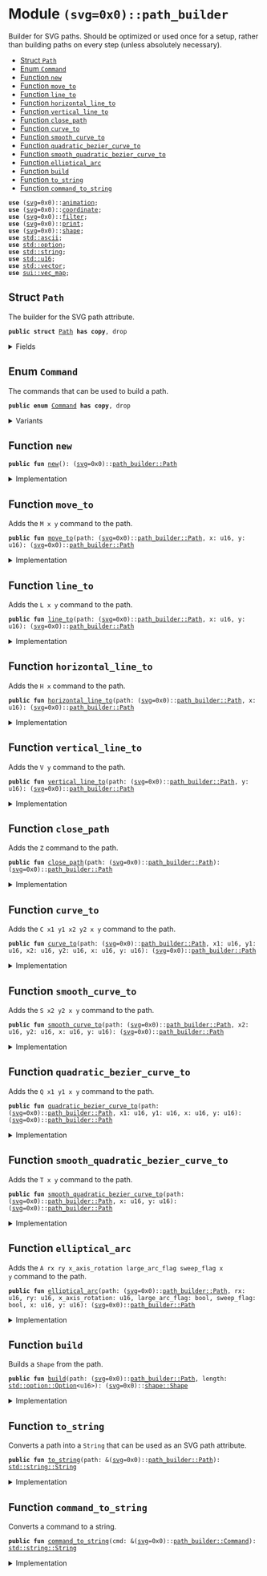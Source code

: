 
<a name="(svg=0x0)_path_builder"></a>

# Module `(svg=0x0)::path_builder`

Builder for SVG paths. Should be optimized or used once for a setup, rather
than building paths on every step (unless absolutely necessary).


-  [Struct `Path`](#(svg=0x0)_path_builder_Path)
-  [Enum `Command`](#(svg=0x0)_path_builder_Command)
-  [Function `new`](#(svg=0x0)_path_builder_new)
-  [Function `move_to`](#(svg=0x0)_path_builder_move_to)
-  [Function `line_to`](#(svg=0x0)_path_builder_line_to)
-  [Function `horizontal_line_to`](#(svg=0x0)_path_builder_horizontal_line_to)
-  [Function `vertical_line_to`](#(svg=0x0)_path_builder_vertical_line_to)
-  [Function `close_path`](#(svg=0x0)_path_builder_close_path)
-  [Function `curve_to`](#(svg=0x0)_path_builder_curve_to)
-  [Function `smooth_curve_to`](#(svg=0x0)_path_builder_smooth_curve_to)
-  [Function `quadratic_bezier_curve_to`](#(svg=0x0)_path_builder_quadratic_bezier_curve_to)
-  [Function `smooth_quadratic_bezier_curve_to`](#(svg=0x0)_path_builder_smooth_quadratic_bezier_curve_to)
-  [Function `elliptical_arc`](#(svg=0x0)_path_builder_elliptical_arc)
-  [Function `build`](#(svg=0x0)_path_builder_build)
-  [Function `to_string`](#(svg=0x0)_path_builder_to_string)
-  [Function `command_to_string`](#(svg=0x0)_path_builder_command_to_string)


<pre><code><b>use</b> (<a href="./svg.md#(svg=0x0)_svg">svg</a>=0x0)::<a href="./animation.md#(svg=0x0)_animation">animation</a>;
<b>use</b> (<a href="./svg.md#(svg=0x0)_svg">svg</a>=0x0)::<a href="./coordinate.md#(svg=0x0)_coordinate">coordinate</a>;
<b>use</b> (<a href="./svg.md#(svg=0x0)_svg">svg</a>=0x0)::<a href="./filter.md#(svg=0x0)_filter">filter</a>;
<b>use</b> (<a href="./svg.md#(svg=0x0)_svg">svg</a>=0x0)::<a href="./print.md#(svg=0x0)_print">print</a>;
<b>use</b> (<a href="./svg.md#(svg=0x0)_svg">svg</a>=0x0)::<a href="./shape.md#(svg=0x0)_shape">shape</a>;
<b>use</b> <a href="../../.doc-deps/std/ascii.md#std_ascii">std::ascii</a>;
<b>use</b> <a href="../../.doc-deps/std/option.md#std_option">std::option</a>;
<b>use</b> <a href="../../.doc-deps/std/string.md#std_string">std::string</a>;
<b>use</b> <a href="../../.doc-deps/std/u16.md#std_u16">std::u16</a>;
<b>use</b> <a href="../../.doc-deps/std/vector.md#std_vector">std::vector</a>;
<b>use</b> <a href="../../.doc-deps/sui/vec_map.md#sui_vec_map">sui::vec_map</a>;
</code></pre>



<a name="(svg=0x0)_path_builder_Path"></a>

## Struct `Path`

The builder for the SVG path attribute.


<pre><code><b>public</b> <b>struct</b> <a href="./path_builder.md#(svg=0x0)_path_builder_Path">Path</a> <b>has</b> <b>copy</b>, drop
</code></pre>



<details>
<summary>Fields</summary>


<dl>
<dt>
<code>contents: vector&lt;(<a href="./svg.md#(svg=0x0)_svg">svg</a>=0x0)::<a href="./path_builder.md#(svg=0x0)_path_builder_Command">path_builder::Command</a>&gt;</code>
</dt>
<dd>
</dd>
</dl>


</details>

<a name="(svg=0x0)_path_builder_Command"></a>

## Enum `Command`

The commands that can be used to build a path.


<pre><code><b>public</b> <b>enum</b> <a href="./path_builder.md#(svg=0x0)_path_builder_Command">Command</a> <b>has</b> <b>copy</b>, drop
</code></pre>



<details>
<summary>Variants</summary>


<dl>
<dt>
Variant <code>MoveTo</code>
</dt>
<dd>
</dd>

<dl>
<dt>
<code>0: u16</code>
</dt>
<dd>
</dd>
</dl>


<dl>
<dt>
<code>1: u16</code>
</dt>
<dd>
</dd>
</dl>

<dt>
Variant <code>LineTo</code>
</dt>
<dd>
</dd>

<dl>
<dt>
<code>0: u16</code>
</dt>
<dd>
</dd>
</dl>


<dl>
<dt>
<code>1: u16</code>
</dt>
<dd>
</dd>
</dl>

<dt>
Variant <code>HorizontalLineTo</code>
</dt>
<dd>
</dd>

<dl>
<dt>
<code>0: u16</code>
</dt>
<dd>
</dd>
</dl>

<dt>
Variant <code>VerticalLineTo</code>
</dt>
<dd>
</dd>

<dl>
<dt>
<code>0: u16</code>
</dt>
<dd>
</dd>
</dl>

<dt>
Variant <code>ClosePath</code>
</dt>
<dd>
</dd>
<dt>
Variant <code>CurveTo</code>
</dt>
<dd>
</dd>

<dl>
<dt>
<code>0: u16</code>
</dt>
<dd>
</dd>
</dl>


<dl>
<dt>
<code>1: u16</code>
</dt>
<dd>
</dd>
</dl>


<dl>
<dt>
<code>2: u16</code>
</dt>
<dd>
</dd>
</dl>


<dl>
<dt>
<code>3: u16</code>
</dt>
<dd>
</dd>
</dl>


<dl>
<dt>
<code>4: u16</code>
</dt>
<dd>
</dd>
</dl>


<dl>
<dt>
<code>5: u16</code>
</dt>
<dd>
</dd>
</dl>

<dt>
Variant <code>SmoothCurveTo</code>
</dt>
<dd>
</dd>

<dl>
<dt>
<code>0: u16</code>
</dt>
<dd>
</dd>
</dl>


<dl>
<dt>
<code>1: u16</code>
</dt>
<dd>
</dd>
</dl>


<dl>
<dt>
<code>2: u16</code>
</dt>
<dd>
</dd>
</dl>


<dl>
<dt>
<code>3: u16</code>
</dt>
<dd>
</dd>
</dl>

<dt>
Variant <code>QuadraticBezierCurveTo</code>
</dt>
<dd>
</dd>

<dl>
<dt>
<code>0: u16</code>
</dt>
<dd>
</dd>
</dl>


<dl>
<dt>
<code>1: u16</code>
</dt>
<dd>
</dd>
</dl>


<dl>
<dt>
<code>2: u16</code>
</dt>
<dd>
</dd>
</dl>


<dl>
<dt>
<code>3: u16</code>
</dt>
<dd>
</dd>
</dl>

<dt>
Variant <code>SmoothQuadraticBezierCurveTo</code>
</dt>
<dd>
</dd>

<dl>
<dt>
<code>0: u16</code>
</dt>
<dd>
</dd>
</dl>


<dl>
<dt>
<code>1: u16</code>
</dt>
<dd>
</dd>
</dl>

<dt>
Variant <code>EllipticalArc</code>
</dt>
<dd>
</dd>

<dl>
<dt>
<code>0: u16</code>
</dt>
<dd>
</dd>
</dl>


<dl>
<dt>
<code>1: u16</code>
</dt>
<dd>
</dd>
</dl>


<dl>
<dt>
<code>2: u16</code>
</dt>
<dd>
</dd>
</dl>


<dl>
<dt>
<code>3: bool</code>
</dt>
<dd>
</dd>
</dl>


<dl>
<dt>
<code>4: bool</code>
</dt>
<dd>
</dd>
</dl>


<dl>
<dt>
<code>5: u16</code>
</dt>
<dd>
</dd>
</dl>


<dl>
<dt>
<code>6: u16</code>
</dt>
<dd>
</dd>
</dl>

</dl>


</details>

<a name="(svg=0x0)_path_builder_new"></a>

## Function `new`



<pre><code><b>public</b> <b>fun</b> <a href="./path_builder.md#(svg=0x0)_path_builder_new">new</a>(): (<a href="./svg.md#(svg=0x0)_svg">svg</a>=0x0)::<a href="./path_builder.md#(svg=0x0)_path_builder_Path">path_builder::Path</a>
</code></pre>



<details>
<summary>Implementation</summary>


<pre><code><b>public</b> <b>fun</b> <a href="./path_builder.md#(svg=0x0)_path_builder_new">new</a>(): <a href="./path_builder.md#(svg=0x0)_path_builder_Path">Path</a> {
    <a href="./path_builder.md#(svg=0x0)_path_builder_Path">Path</a> { contents: vector[] }
}
</code></pre>



</details>

<a name="(svg=0x0)_path_builder_move_to"></a>

## Function `move_to`

Adds the <code>M x y</code> command to the path.


<pre><code><b>public</b> <b>fun</b> <a href="./path_builder.md#(svg=0x0)_path_builder_move_to">move_to</a>(path: (<a href="./svg.md#(svg=0x0)_svg">svg</a>=0x0)::<a href="./path_builder.md#(svg=0x0)_path_builder_Path">path_builder::Path</a>, x: u16, y: u16): (<a href="./svg.md#(svg=0x0)_svg">svg</a>=0x0)::<a href="./path_builder.md#(svg=0x0)_path_builder_Path">path_builder::Path</a>
</code></pre>



<details>
<summary>Implementation</summary>


<pre><code><b>public</b> <b>fun</b> <a href="./path_builder.md#(svg=0x0)_path_builder_move_to">move_to</a>(<b>mut</b> path: <a href="./path_builder.md#(svg=0x0)_path_builder_Path">Path</a>, x: u16, y: u16): <a href="./path_builder.md#(svg=0x0)_path_builder_Path">Path</a> {
    path.contents.push_back(Command::MoveTo(x, y));
    path
}
</code></pre>



</details>

<a name="(svg=0x0)_path_builder_line_to"></a>

## Function `line_to`

Adds the <code>L x y</code> command to the path.


<pre><code><b>public</b> <b>fun</b> <a href="./path_builder.md#(svg=0x0)_path_builder_line_to">line_to</a>(path: (<a href="./svg.md#(svg=0x0)_svg">svg</a>=0x0)::<a href="./path_builder.md#(svg=0x0)_path_builder_Path">path_builder::Path</a>, x: u16, y: u16): (<a href="./svg.md#(svg=0x0)_svg">svg</a>=0x0)::<a href="./path_builder.md#(svg=0x0)_path_builder_Path">path_builder::Path</a>
</code></pre>



<details>
<summary>Implementation</summary>


<pre><code><b>public</b> <b>fun</b> <a href="./path_builder.md#(svg=0x0)_path_builder_line_to">line_to</a>(<b>mut</b> path: <a href="./path_builder.md#(svg=0x0)_path_builder_Path">Path</a>, x: u16, y: u16): <a href="./path_builder.md#(svg=0x0)_path_builder_Path">Path</a> {
    path.contents.push_back(Command::LineTo(x, y));
    path
}
</code></pre>



</details>

<a name="(svg=0x0)_path_builder_horizontal_line_to"></a>

## Function `horizontal_line_to`

Adds the <code>H x</code> command to the path.


<pre><code><b>public</b> <b>fun</b> <a href="./path_builder.md#(svg=0x0)_path_builder_horizontal_line_to">horizontal_line_to</a>(path: (<a href="./svg.md#(svg=0x0)_svg">svg</a>=0x0)::<a href="./path_builder.md#(svg=0x0)_path_builder_Path">path_builder::Path</a>, x: u16): (<a href="./svg.md#(svg=0x0)_svg">svg</a>=0x0)::<a href="./path_builder.md#(svg=0x0)_path_builder_Path">path_builder::Path</a>
</code></pre>



<details>
<summary>Implementation</summary>


<pre><code><b>public</b> <b>fun</b> <a href="./path_builder.md#(svg=0x0)_path_builder_horizontal_line_to">horizontal_line_to</a>(<b>mut</b> path: <a href="./path_builder.md#(svg=0x0)_path_builder_Path">Path</a>, x: u16): <a href="./path_builder.md#(svg=0x0)_path_builder_Path">Path</a> {
    path.contents.push_back(Command::HorizontalLineTo(x));
    path
}
</code></pre>



</details>

<a name="(svg=0x0)_path_builder_vertical_line_to"></a>

## Function `vertical_line_to`

Adds the <code>V y</code> command to the path.


<pre><code><b>public</b> <b>fun</b> <a href="./path_builder.md#(svg=0x0)_path_builder_vertical_line_to">vertical_line_to</a>(path: (<a href="./svg.md#(svg=0x0)_svg">svg</a>=0x0)::<a href="./path_builder.md#(svg=0x0)_path_builder_Path">path_builder::Path</a>, y: u16): (<a href="./svg.md#(svg=0x0)_svg">svg</a>=0x0)::<a href="./path_builder.md#(svg=0x0)_path_builder_Path">path_builder::Path</a>
</code></pre>



<details>
<summary>Implementation</summary>


<pre><code><b>public</b> <b>fun</b> <a href="./path_builder.md#(svg=0x0)_path_builder_vertical_line_to">vertical_line_to</a>(<b>mut</b> path: <a href="./path_builder.md#(svg=0x0)_path_builder_Path">Path</a>, y: u16): <a href="./path_builder.md#(svg=0x0)_path_builder_Path">Path</a> {
    path.contents.push_back(Command::VerticalLineTo(y));
    path
}
</code></pre>



</details>

<a name="(svg=0x0)_path_builder_close_path"></a>

## Function `close_path`

Adds the <code>Z</code> command to the path.


<pre><code><b>public</b> <b>fun</b> <a href="./path_builder.md#(svg=0x0)_path_builder_close_path">close_path</a>(path: (<a href="./svg.md#(svg=0x0)_svg">svg</a>=0x0)::<a href="./path_builder.md#(svg=0x0)_path_builder_Path">path_builder::Path</a>): (<a href="./svg.md#(svg=0x0)_svg">svg</a>=0x0)::<a href="./path_builder.md#(svg=0x0)_path_builder_Path">path_builder::Path</a>
</code></pre>



<details>
<summary>Implementation</summary>


<pre><code><b>public</b> <b>fun</b> <a href="./path_builder.md#(svg=0x0)_path_builder_close_path">close_path</a>(<b>mut</b> path: <a href="./path_builder.md#(svg=0x0)_path_builder_Path">Path</a>): <a href="./path_builder.md#(svg=0x0)_path_builder_Path">Path</a> {
    path.contents.push_back(Command::ClosePath);
    path
}
</code></pre>



</details>

<a name="(svg=0x0)_path_builder_curve_to"></a>

## Function `curve_to`

Adds the <code>C x1 y1 x2 y2 x y</code> command to the path.


<pre><code><b>public</b> <b>fun</b> <a href="./path_builder.md#(svg=0x0)_path_builder_curve_to">curve_to</a>(path: (<a href="./svg.md#(svg=0x0)_svg">svg</a>=0x0)::<a href="./path_builder.md#(svg=0x0)_path_builder_Path">path_builder::Path</a>, x1: u16, y1: u16, x2: u16, y2: u16, x: u16, y: u16): (<a href="./svg.md#(svg=0x0)_svg">svg</a>=0x0)::<a href="./path_builder.md#(svg=0x0)_path_builder_Path">path_builder::Path</a>
</code></pre>



<details>
<summary>Implementation</summary>


<pre><code><b>public</b> <b>fun</b> <a href="./path_builder.md#(svg=0x0)_path_builder_curve_to">curve_to</a>(<b>mut</b> path: <a href="./path_builder.md#(svg=0x0)_path_builder_Path">Path</a>, x1: u16, y1: u16, x2: u16, y2: u16, x: u16, y: u16): <a href="./path_builder.md#(svg=0x0)_path_builder_Path">Path</a> {
    path.contents.push_back(Command::CurveTo(x1, y1, x2, y2, x, y));
    path
}
</code></pre>



</details>

<a name="(svg=0x0)_path_builder_smooth_curve_to"></a>

## Function `smooth_curve_to`

Adds the <code>S x2 y2 x y</code> command to the path.


<pre><code><b>public</b> <b>fun</b> <a href="./path_builder.md#(svg=0x0)_path_builder_smooth_curve_to">smooth_curve_to</a>(path: (<a href="./svg.md#(svg=0x0)_svg">svg</a>=0x0)::<a href="./path_builder.md#(svg=0x0)_path_builder_Path">path_builder::Path</a>, x2: u16, y2: u16, x: u16, y: u16): (<a href="./svg.md#(svg=0x0)_svg">svg</a>=0x0)::<a href="./path_builder.md#(svg=0x0)_path_builder_Path">path_builder::Path</a>
</code></pre>



<details>
<summary>Implementation</summary>


<pre><code><b>public</b> <b>fun</b> <a href="./path_builder.md#(svg=0x0)_path_builder_smooth_curve_to">smooth_curve_to</a>(<b>mut</b> path: <a href="./path_builder.md#(svg=0x0)_path_builder_Path">Path</a>, x2: u16, y2: u16, x: u16, y: u16): <a href="./path_builder.md#(svg=0x0)_path_builder_Path">Path</a> {
    path.contents.push_back(Command::SmoothCurveTo(x2, y2, x, y));
    path
}
</code></pre>



</details>

<a name="(svg=0x0)_path_builder_quadratic_bezier_curve_to"></a>

## Function `quadratic_bezier_curve_to`

Adds the <code>Q x1 y1 x y</code> command to the path.


<pre><code><b>public</b> <b>fun</b> <a href="./path_builder.md#(svg=0x0)_path_builder_quadratic_bezier_curve_to">quadratic_bezier_curve_to</a>(path: (<a href="./svg.md#(svg=0x0)_svg">svg</a>=0x0)::<a href="./path_builder.md#(svg=0x0)_path_builder_Path">path_builder::Path</a>, x1: u16, y1: u16, x: u16, y: u16): (<a href="./svg.md#(svg=0x0)_svg">svg</a>=0x0)::<a href="./path_builder.md#(svg=0x0)_path_builder_Path">path_builder::Path</a>
</code></pre>



<details>
<summary>Implementation</summary>


<pre><code><b>public</b> <b>fun</b> <a href="./path_builder.md#(svg=0x0)_path_builder_quadratic_bezier_curve_to">quadratic_bezier_curve_to</a>(<b>mut</b> path: <a href="./path_builder.md#(svg=0x0)_path_builder_Path">Path</a>, x1: u16, y1: u16, x: u16, y: u16): <a href="./path_builder.md#(svg=0x0)_path_builder_Path">Path</a> {
    path.contents.push_back(Command::QuadraticBezierCurveTo(x1, y1, x, y));
    path
}
</code></pre>



</details>

<a name="(svg=0x0)_path_builder_smooth_quadratic_bezier_curve_to"></a>

## Function `smooth_quadratic_bezier_curve_to`

Adds the <code>T x y</code> command to the path.


<pre><code><b>public</b> <b>fun</b> <a href="./path_builder.md#(svg=0x0)_path_builder_smooth_quadratic_bezier_curve_to">smooth_quadratic_bezier_curve_to</a>(path: (<a href="./svg.md#(svg=0x0)_svg">svg</a>=0x0)::<a href="./path_builder.md#(svg=0x0)_path_builder_Path">path_builder::Path</a>, x: u16, y: u16): (<a href="./svg.md#(svg=0x0)_svg">svg</a>=0x0)::<a href="./path_builder.md#(svg=0x0)_path_builder_Path">path_builder::Path</a>
</code></pre>



<details>
<summary>Implementation</summary>


<pre><code><b>public</b> <b>fun</b> <a href="./path_builder.md#(svg=0x0)_path_builder_smooth_quadratic_bezier_curve_to">smooth_quadratic_bezier_curve_to</a>(<b>mut</b> path: <a href="./path_builder.md#(svg=0x0)_path_builder_Path">Path</a>, x: u16, y: u16): <a href="./path_builder.md#(svg=0x0)_path_builder_Path">Path</a> {
    path.contents.push_back(Command::SmoothQuadraticBezierCurveTo(x, y));
    path
}
</code></pre>



</details>

<a name="(svg=0x0)_path_builder_elliptical_arc"></a>

## Function `elliptical_arc`

Adds the <code>A rx ry x_axis_rotation large_arc_flag sweep_flag x y</code> command to the path.


<pre><code><b>public</b> <b>fun</b> <a href="./path_builder.md#(svg=0x0)_path_builder_elliptical_arc">elliptical_arc</a>(path: (<a href="./svg.md#(svg=0x0)_svg">svg</a>=0x0)::<a href="./path_builder.md#(svg=0x0)_path_builder_Path">path_builder::Path</a>, rx: u16, ry: u16, x_axis_rotation: u16, large_arc_flag: bool, sweep_flag: bool, x: u16, y: u16): (<a href="./svg.md#(svg=0x0)_svg">svg</a>=0x0)::<a href="./path_builder.md#(svg=0x0)_path_builder_Path">path_builder::Path</a>
</code></pre>



<details>
<summary>Implementation</summary>


<pre><code><b>public</b> <b>fun</b> <a href="./path_builder.md#(svg=0x0)_path_builder_elliptical_arc">elliptical_arc</a>(
    <b>mut</b> path: <a href="./path_builder.md#(svg=0x0)_path_builder_Path">Path</a>,
    rx: u16,
    ry: u16,
    x_axis_rotation: u16,
    large_arc_flag: bool,
    sweep_flag: bool,
    x: u16,
    y: u16,
): <a href="./path_builder.md#(svg=0x0)_path_builder_Path">Path</a> {
    path
        .contents
        .push_back(
            Command::EllipticalArc(rx, ry, x_axis_rotation, large_arc_flag, sweep_flag, x, y),
        );
    path
}
</code></pre>



</details>

<a name="(svg=0x0)_path_builder_build"></a>

## Function `build`

Builds a <code>Shape</code> from the path.


<pre><code><b>public</b> <b>fun</b> <a href="./path_builder.md#(svg=0x0)_path_builder_build">build</a>(path: (<a href="./svg.md#(svg=0x0)_svg">svg</a>=0x0)::<a href="./path_builder.md#(svg=0x0)_path_builder_Path">path_builder::Path</a>, length: <a href="../../.doc-deps/std/option.md#std_option_Option">std::option::Option</a>&lt;u16&gt;): (<a href="./svg.md#(svg=0x0)_svg">svg</a>=0x0)::<a href="./shape.md#(svg=0x0)_shape_Shape">shape::Shape</a>
</code></pre>



<details>
<summary>Implementation</summary>


<pre><code><b>public</b> <b>fun</b> <a href="./path_builder.md#(svg=0x0)_path_builder_build">build</a>(path: <a href="./path_builder.md#(svg=0x0)_path_builder_Path">Path</a>, length: Option&lt;u16&gt;): Shape {
    <a href="./shape.md#(svg=0x0)_shape_path">shape::path</a>(path.<a href="./path_builder.md#(svg=0x0)_path_builder_to_string">to_string</a>(), length)
}
</code></pre>



</details>

<a name="(svg=0x0)_path_builder_to_string"></a>

## Function `to_string`

Converts a path into a <code>String</code> that can be used as an SVG path attribute.


<pre><code><b>public</b> <b>fun</b> <a href="./path_builder.md#(svg=0x0)_path_builder_to_string">to_string</a>(path: &(<a href="./svg.md#(svg=0x0)_svg">svg</a>=0x0)::<a href="./path_builder.md#(svg=0x0)_path_builder_Path">path_builder::Path</a>): <a href="../../.doc-deps/std/string.md#std_string_String">std::string::String</a>
</code></pre>



<details>
<summary>Implementation</summary>


<pre><code><b>public</b> <b>fun</b> <a href="./path_builder.md#(svg=0x0)_path_builder_to_string">to_string</a>(path: &<a href="./path_builder.md#(svg=0x0)_path_builder_Path">Path</a>): String {
    path.contents.fold!(b"".<a href="./path_builder.md#(svg=0x0)_path_builder_to_string">to_string</a>(), |<b>mut</b> acc, cmd| { acc.append(cmd.<a href="./path_builder.md#(svg=0x0)_path_builder_to_string">to_string</a>()); acc })
}
</code></pre>



</details>

<a name="(svg=0x0)_path_builder_command_to_string"></a>

## Function `command_to_string`

Converts a command to a string.


<pre><code><b>public</b> <b>fun</b> <a href="./path_builder.md#(svg=0x0)_path_builder_command_to_string">command_to_string</a>(cmd: &(<a href="./svg.md#(svg=0x0)_svg">svg</a>=0x0)::<a href="./path_builder.md#(svg=0x0)_path_builder_Command">path_builder::Command</a>): <a href="../../.doc-deps/std/string.md#std_string_String">std::string::String</a>
</code></pre>



<details>
<summary>Implementation</summary>


<pre><code><b>public</b> <b>fun</b> <a href="./path_builder.md#(svg=0x0)_path_builder_command_to_string">command_to_string</a>(cmd: &<a href="./path_builder.md#(svg=0x0)_path_builder_Command">Command</a>): String {
    match (*cmd) {
        Command::MoveTo(x, y) =&gt; {
            <b>let</b> <b>mut</b> res = b"M".<a href="./path_builder.md#(svg=0x0)_path_builder_to_string">to_string</a>();
            res.append(x.<a href="./path_builder.md#(svg=0x0)_path_builder_to_string">to_string</a>());
            res.append(b",".<a href="./path_builder.md#(svg=0x0)_path_builder_to_string">to_string</a>());
            res.append(y.<a href="./path_builder.md#(svg=0x0)_path_builder_to_string">to_string</a>());
            res
        },
        Command::LineTo(x, y) =&gt; {
            <b>let</b> <b>mut</b> res = b"L".<a href="./path_builder.md#(svg=0x0)_path_builder_to_string">to_string</a>();
            res.append(x.<a href="./path_builder.md#(svg=0x0)_path_builder_to_string">to_string</a>());
            res.append(b",".<a href="./path_builder.md#(svg=0x0)_path_builder_to_string">to_string</a>());
            res.append(y.<a href="./path_builder.md#(svg=0x0)_path_builder_to_string">to_string</a>());
            res
        },
        Command::HorizontalLineTo(x) =&gt; {
            <b>let</b> <b>mut</b> res = b"H".<a href="./path_builder.md#(svg=0x0)_path_builder_to_string">to_string</a>();
            res.append(x.<a href="./path_builder.md#(svg=0x0)_path_builder_to_string">to_string</a>());
            res
        },
        Command::VerticalLineTo(y) =&gt; {
            <b>let</b> <b>mut</b> res = b"V".<a href="./path_builder.md#(svg=0x0)_path_builder_to_string">to_string</a>();
            res.append(y.<a href="./path_builder.md#(svg=0x0)_path_builder_to_string">to_string</a>());
            res
        },
        Command::ClosePath =&gt; b"Z".<a href="./path_builder.md#(svg=0x0)_path_builder_to_string">to_string</a>(),
        Command::CurveTo(x1, y1, x2, y2, x, y) =&gt; {
            <b>let</b> <b>mut</b> res = b"C".<a href="./path_builder.md#(svg=0x0)_path_builder_to_string">to_string</a>();
            res.append(x1.<a href="./path_builder.md#(svg=0x0)_path_builder_to_string">to_string</a>());
            res.append(b",".<a href="./path_builder.md#(svg=0x0)_path_builder_to_string">to_string</a>());
            res.append(y1.<a href="./path_builder.md#(svg=0x0)_path_builder_to_string">to_string</a>());
            res.append(b",".<a href="./path_builder.md#(svg=0x0)_path_builder_to_string">to_string</a>());
            res.append(x2.<a href="./path_builder.md#(svg=0x0)_path_builder_to_string">to_string</a>());
            res.append(b",".<a href="./path_builder.md#(svg=0x0)_path_builder_to_string">to_string</a>());
            res.append(y2.<a href="./path_builder.md#(svg=0x0)_path_builder_to_string">to_string</a>());
            res.append(b",".<a href="./path_builder.md#(svg=0x0)_path_builder_to_string">to_string</a>());
            res.append(x.<a href="./path_builder.md#(svg=0x0)_path_builder_to_string">to_string</a>());
            res.append(b",".<a href="./path_builder.md#(svg=0x0)_path_builder_to_string">to_string</a>());
            res.append(y.<a href="./path_builder.md#(svg=0x0)_path_builder_to_string">to_string</a>());
            res
        },
        Command::SmoothCurveTo(x2, y2, x, y) =&gt; {
            <b>let</b> <b>mut</b> res = b"S".<a href="./path_builder.md#(svg=0x0)_path_builder_to_string">to_string</a>();
            res.append(x2.<a href="./path_builder.md#(svg=0x0)_path_builder_to_string">to_string</a>());
            res.append(b",".<a href="./path_builder.md#(svg=0x0)_path_builder_to_string">to_string</a>());
            res.append(y2.<a href="./path_builder.md#(svg=0x0)_path_builder_to_string">to_string</a>());
            res.append(b",".<a href="./path_builder.md#(svg=0x0)_path_builder_to_string">to_string</a>());
            res.append(x.<a href="./path_builder.md#(svg=0x0)_path_builder_to_string">to_string</a>());
            res.append(b",".<a href="./path_builder.md#(svg=0x0)_path_builder_to_string">to_string</a>());
            res.append(y.<a href="./path_builder.md#(svg=0x0)_path_builder_to_string">to_string</a>());
            res
        },
        Command::QuadraticBezierCurveTo(x1, y1, x, y) =&gt; {
            <b>let</b> <b>mut</b> res = b"Q".<a href="./path_builder.md#(svg=0x0)_path_builder_to_string">to_string</a>();
            res.append(x1.<a href="./path_builder.md#(svg=0x0)_path_builder_to_string">to_string</a>());
            res.append(b",".<a href="./path_builder.md#(svg=0x0)_path_builder_to_string">to_string</a>());
            res.append(y1.<a href="./path_builder.md#(svg=0x0)_path_builder_to_string">to_string</a>());
            res.append(b",".<a href="./path_builder.md#(svg=0x0)_path_builder_to_string">to_string</a>());
            res.append(x.<a href="./path_builder.md#(svg=0x0)_path_builder_to_string">to_string</a>());
            res.append(b",".<a href="./path_builder.md#(svg=0x0)_path_builder_to_string">to_string</a>());
            res.append(y.<a href="./path_builder.md#(svg=0x0)_path_builder_to_string">to_string</a>());
            res
        },
        Command::SmoothQuadraticBezierCurveTo(x, y) =&gt; {
            <b>let</b> <b>mut</b> res = b"T".<a href="./path_builder.md#(svg=0x0)_path_builder_to_string">to_string</a>();
            res.append(x.<a href="./path_builder.md#(svg=0x0)_path_builder_to_string">to_string</a>());
            res.append(b",".<a href="./path_builder.md#(svg=0x0)_path_builder_to_string">to_string</a>());
            res.append(y.<a href="./path_builder.md#(svg=0x0)_path_builder_to_string">to_string</a>());
            res
        },
        Command::EllipticalArc(rx, ry, x_axis_rotation, large_arc_flag, sweep_flag, x, y) =&gt; {
            <b>let</b> <b>mut</b> res = b"A".<a href="./path_builder.md#(svg=0x0)_path_builder_to_string">to_string</a>();
            res.append(rx.<a href="./path_builder.md#(svg=0x0)_path_builder_to_string">to_string</a>());
            res.append(b",".<a href="./path_builder.md#(svg=0x0)_path_builder_to_string">to_string</a>());
            res.append(ry.<a href="./path_builder.md#(svg=0x0)_path_builder_to_string">to_string</a>());
            res.append(b",".<a href="./path_builder.md#(svg=0x0)_path_builder_to_string">to_string</a>());
            res.append(x_axis_rotation.<a href="./path_builder.md#(svg=0x0)_path_builder_to_string">to_string</a>());
            res.append(b",".<a href="./path_builder.md#(svg=0x0)_path_builder_to_string">to_string</a>());
            res.append(<b>if</b> (large_arc_flag) {
                b"1"
            } <b>else</b> {
                b"0"
            }.<a href="./path_builder.md#(svg=0x0)_path_builder_to_string">to_string</a>());
            res.append(b",".<a href="./path_builder.md#(svg=0x0)_path_builder_to_string">to_string</a>());
            res.append(<b>if</b> (sweep_flag) {
                b"1"
            } <b>else</b> {
                b"0"
            }.<a href="./path_builder.md#(svg=0x0)_path_builder_to_string">to_string</a>());
            res.append(b",".<a href="./path_builder.md#(svg=0x0)_path_builder_to_string">to_string</a>());
            res.append(x.<a href="./path_builder.md#(svg=0x0)_path_builder_to_string">to_string</a>());
            res.append(b",".<a href="./path_builder.md#(svg=0x0)_path_builder_to_string">to_string</a>());
            res.append(y.<a href="./path_builder.md#(svg=0x0)_path_builder_to_string">to_string</a>());
            res
        },
    }
}
</code></pre>



</details>
